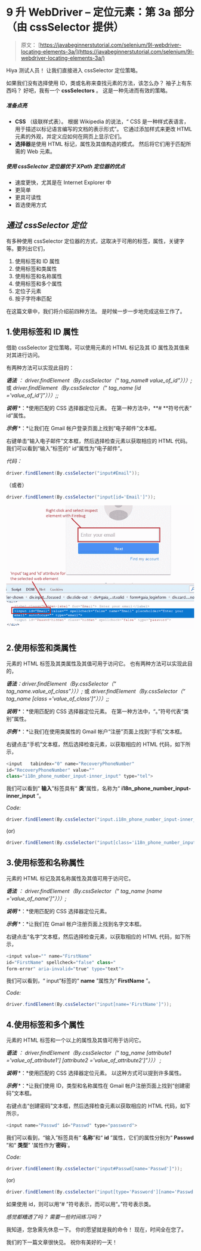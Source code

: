 # 9 升 WebDriver – 定位元素：第 3a 部分（由 cssSelector 提供）

> 原文： [https://javabeginnerstutorial.com/selenium/9l-webdriver-locating-elements-3a/](https://javabeginnerstutorial.com/selenium/9l-webdriver-locating-elements-3a/)

Hiya 测试人员！ 让我们直接进入 cssSelector 定位策略。

如果我们没有选择使用 ID，类或名称来查找元素的方法，该怎么办？ 袖子上有东西吗？ 好吧，我有一个 **cssSelectors** 。 这是一种先进而有效的策略。

##### *准备点亮*

*   **CSS** （级联样式表）。 根据 Wikipedia 的说法，“ CSS 是一种样式表语言，用于描述以标记语言编写的文档的表示形式”。 它通过添加样式来更改 HTML 元素的外观，并定义应如何在网页上显示它们。
*   **选择器**是使用 HTML 标记，属性及其值构造的模式。 然后将它们用于匹配所需的 Web 元素。

##### *使用 cssSelector 定位器优于 XPath 定位器的优点*

*   速度更快，尤其是在 Internet Explorer 中
*   更简单
*   更具可读性
*   首选使用方式

## *通过 cssSelector 定位*

有多种使用 cssSelector 定位器的方式，这取决于可用的标签，属性，关键字等。要列出它们，

1.  使用标签和 ID 属性
2.  使用标签和类属性
3.  使用标签和名称属性
4.  使用标签和多个属性
5.  定位子元素
6.  按子字符串匹配

在这篇文章中，我们将介绍前四种方法。 是时候一步一步地完成这些工作了。

## 1.使用标签和 ID 属性

借助 cssSelector 定位策略，可以使用元素的 HTML 标记及其 ID 属性及其值来对其进行访问。

有两种方法可以实现此目的：

***语法*** *：* *driver.findElement（By.cssSelector（“ tag_name# value_of_id”）））;*
或
*driver.findElement（By.cssSelector（“ tag_name [id ='value_of_id']”）））;;*

***说明*** *：*使用匹配的 CSS 选择器定位元素。 在第一种方法中，**# **符号代表“ id”属性。

***示例*** *：*让我们在 Gmail 帐户登录页面上找到“电子邮件”文本框。

右键单击“输入电子邮件”文本框，然后选择检查元素以获取相应的 HTML 代码。 我们可以看到“输入”标签的“ id”属性为“电子邮件”。

*代码：*

```java
driver.findElement(By.cssSelector("input#Email"));
```

（或者）

```java
driver.findElement(By.cssSelector("input[id='Email']"));
```

![By cssSelector](img/ef82f235798b42892dedae6b0b8a9842.png)

## 2.使用标签和类属性

元素的 HTML 标签及其类属性及其值可用于访问它。 也有两种方法可以实现此目的，

***语法**：driver.findElement（By.cssSelector（“ tag_name.value_of_class”）））;*
或
*driver.findElement（By.cssSelector（“ tag_name [class ='value_of_class']”）））;;*

***说明*** *：*使用匹配的 CSS 选择器定位元素。 在第一种方法中，“。”符号代表“类别”属性。

***示例*** *：*让我们在使用类属性的 Gmail 帐户“注册”页面上找到“手机”文本框。

右键点击“手机”文本框，然后选择检查元素，以获取相应的 HTML 代码，如下所示，

```java
<input   tabindex="0" name="RecoveryPhoneNumber" 
id="RecoveryPhoneNumber" value="" 
class="i18n_phone_number_input-inner_input" type="tel">
```

我们可以看到“ **输入**”标签具有“ **类**”属性，名称为“ **i18n_phone_number_input-inner_input** ”。

*Code:*

```java
driver.findElement(By.cssSelector("input.i18n_phone_number_input-inner_input "));
```

(or)

```java
driver.findElement(By.cssSelector("input[class='i18n_phone_number_input-inner_input']"));
```

## 3.使用标签和名称属性

元素的 HTML 标记及其名称属性及其值可用于访问它。

***语法*** *：* *driver.findElement（By.cssSelector（“ tag_name [name =’value_of_name’]”）））;*

***说明*** *：*使用匹配的 CSS 选择器定位元素。

***示例*** *：*让我们在 Gmail 帐户注册页面上找到名字文本框。

右键点击“名字”文本框，然后选择检查元素，以获取相应的 HTML 代码，如下所示，

```java
<input value="" name="FirstName" 
id="FirstName" spellcheck="false" class="   
form-error" aria-invalid="true" type="text">
```

我们可以看到，“ input”标签的“ **name** ”属性为“ **FirstName** ”。

*Code:*

```java
driver.findElement(By.cssSelector("input[name='FirstName']"));
```

## 4.使用标签和多个属性

元素的 HTML 标签和一个以上的属性及其值可用于访问它。

***语法*** *：* *driver.findElement（By.cssSelector（“ tag_name [attribute1 ='value_of_attribute1'] [attribute2 ='value_of_attribute2']”））） ;*

***说明*** *：*使用匹配的 CSS 选择器定位元素。 以这种方式可以提到许多属性。

***示例*** *：*让我们使用 ID，类型和名称属性在 Gmail 帐户注册页面上找到“创建密码”文本框。

右键点击“创建密码”文本框，然后选择检查元素以获取相应的 HTML 代码，如下所示，

```java
<input name="Passwd" id="Passwd" type="password">
```

我们可以看到，“输入”标签具有“ **名称**”和“ **id** ”属性，它们的属性分别为“ **Passwd** ”和“ **类型**” '属性作为'**密码**'。

*Code:*

```java
driver.findElement(By.cssSelector("input#Passwd[name='Passwd']"));
```

(or)

```java
driver.findElement(By.cssSelector("input[type='Password'][name='Passwd'"));
```

如果使用 id，则可以用“# ”符号表示，而可以用“。”符号表示类。

*感觉都糟透了吗？* *需要一些时间练习吗？*

我知道，您急需先休息一下。 你的愿望就是我的命令！ 现在，时间全在您了。

我们的下一篇文章很快见。 祝你有美好的一天！

